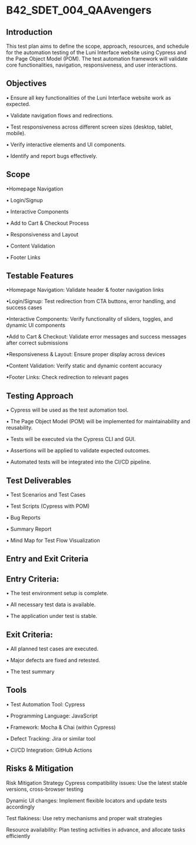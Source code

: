 # B42_SDET_004_QAAvengers
## Introduction
This test plan aims to define the scope, approach, resources, and schedule for
the automation testing of the Luni Interface website using Cypress and the
Page Object Model (POM). The test automation framework will validate core
functionalities, navigation, responsiveness, and user interactions.

## Objectives

• Ensure all key functionalities of the Luni Interface website work as
expected.

• Validate navigation flows and redirections.

• Test responsiveness across different screen sizes (desktop, tablet,
mobile).

• Verify interactive elements and UI components.

• Identify and report bugs effectively.

## Scope

•Homepage Navigation

• Login/Signup

• Interactive Components

• Add to Cart & Checkout Process

• Responsiveness and Layout

• Content Validation

• Footer Links

## Testable Features

•Homepage Navigation: Validate header & footer navigation links

•Login/Signup: Test redirection from CTA buttons, error handling, and success cases

•Interactive Components: Verify functionality of sliders, toggles, and dynamic UI components

•Add to Cart & Checkout: Validate error messages and success messages after correct submissions

•Responsiveness & Layout: Ensure proper display across devices

•Content Validation: Verify static and dynamic content accuracy

•Footer Links: Check redirection to relevant pages

## Testing Approach

• Cypress will be used as the test automation tool.

• The Page Object Model (POM) will be implemented for maintainability and reusability.

• Tests will be executed via the Cypress CLI and GUI.

• Assertions will be applied to validate expected outcomes.

• Automated tests will be integrated into the CI/CD pipeline.

## Test Deliverables

• Test Scenarios and Test Cases

• Test Scripts (Cypress with POM)

• Bug Reports

• Summary Report

• Mind Map for Test Flow Visualization

## Entry and Exit Criteria

## Entry Criteria:
• The test environment setup is complete.

• All necessary test data is available.

• The application under test is stable.
## Exit Criteria:
• All planned test cases are executed.

• Major defects are fixed and retested.

• The test summary
## Tools
• Test Automation Tool: Cypress

• Programming Language: JavaScript

• Framework: Mocha & Chai (within Cypress)

• Defect Tracking: Jira or similar tool

• CI/CD Integration: GitHub Actions

## Risks & Mitigation
Risk                                     Mitigation Strategy
Cypress compatibility issues:     Use the latest stable versions, cross-browser testing

Dynamic UI changes:          Implement flexible locators and update tests accordingly

Test flakiness:             Use retry mechanisms and proper wait strategies

Resource availability:      Plan testing activities in advance, and allocate tasks efficiently


